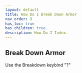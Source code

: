 ```yaml
---
layout: default
title: How Do I Break Down Armor
nav_order: 9
has_toc: true
has_children: true
description: How Do I Index.
---
```


## Break Down Armor

Use the Breakdown keybind "?"

